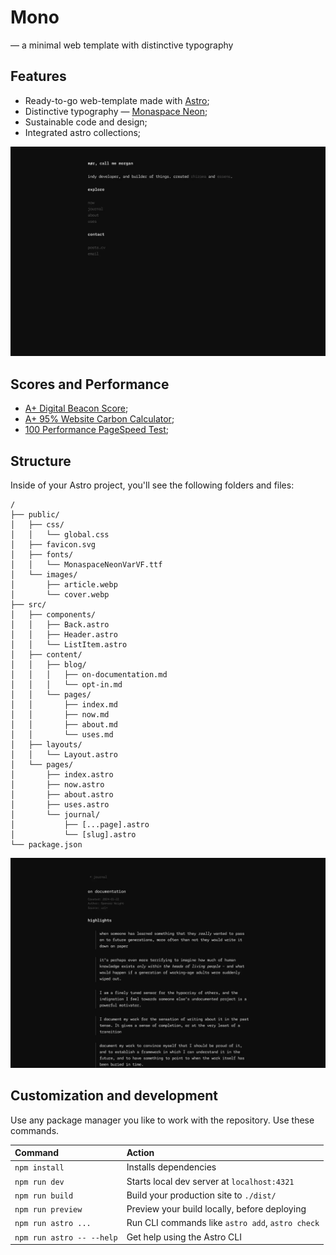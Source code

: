 # Mono

— a minimal web template with distinctive typography

## Features
- Ready-to-go web-template made with [Astro](https://astro.build);
- Distinctive typography — [Monaspace Neon](https://monaspace.githubnext.com/);
- Sustainable code and design;
- Integrated astro collections;

![Cover](/public/images/cover.webp)

## Scores and Performance
- [A+ Digital Beacon Score](https://digitalbeacon.co/report/mono-six-snowy-vercel-app);
- [A+ 95% Website Carbon Calculator](https://www.websitecarbon.com/website/mono-six-snowy-vercel-app/);
- [100 Performance PageSpeed Test](https://pagespeed.web.dev/analysis/https-mono-six-snowy-vercel-app/joezpa5jsx?form_factor=desktop);

## Structure

Inside of your Astro project, you'll see the following folders and files:

```plaintext
/
├── public/
│   ├── css/
│   │   └── global.css
│   ├── favicon.svg
│   ├── fonts/
│   │   └── MonaspaceNeonVarVF.ttf
│   └── images/
│       ├── article.webp
│       └── cover.webp
├── src/
│   ├── components/
│   │   ├── Back.astro
│   │   ├── Header.astro
│   │   └── ListItem.astro
│   ├── content/
│   │   ├── blog/
│   │   │   ├── on-documentation.md
│   │   │   └── opt-in.md
│   │   └── pages/
│   │       ├── index.md
│   │       ├── now.md
│   │       ├── about.md
│   │       └── uses.md
│   ├── layouts/
│   │   └── Layout.astro
│   └── pages/
│       ├── index.astro
│       ├── now.astro
│       ├── about.astro
│       ├── uses.astro
│       └── journal/
│           ├── [...page].astro
│           └── [slug].astro
└── package.json
```

![Article](/public/images/article.webp)

## Customization and development

Use any package manager you like to work with the repository. Use these commands.

| Command                   | Action                                           |
| :------------------------ | :----------------------------------------------- |
| `npm install`             | Installs dependencies                            |
| `npm run dev`             | Starts local dev server at `localhost:4321`      |
| `npm run build`           | Build your production site to `./dist/`          |
| `npm run preview`         | Preview your build locally, before deploying     |
| `npm run astro ...`       | Run CLI commands like `astro add`, `astro check` |
| `npm run astro -- --help` | Get help using the Astro CLI                     |

